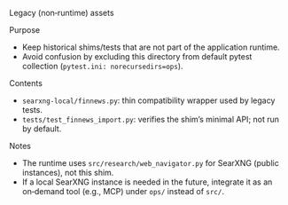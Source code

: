 Legacy (non‑runtime) assets

Purpose
- Keep historical shims/tests that are not part of the application runtime.
- Avoid confusion by excluding this directory from default pytest collection (`pytest.ini: norecursedirs=ops`).

Contents
- `searxng-local/finnews.py`: thin compatibility wrapper used by legacy tests.
- `tests/test_finnews_import.py`: verifies the shim’s minimal API; not run by default.

Notes
- The runtime uses `src/research/web_navigator.py` for SearXNG (public instances), not this shim.
- If a local SearXNG instance is needed in the future, integrate it as an on‑demand tool (e.g., MCP) under `ops/` instead of `src/`.


